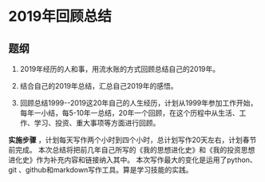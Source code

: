 # 2019年回顾总结
## 题纲
1. 2019年经历的人和事，用流水账的方式回顾总结自己的2019年。

2. 结合自己的2019年总结，汇总自己2019年的感悟。

3. 回顾总结1999--2019这20年自己的人生经历，计划从1999年参加工作开始，每年一小结，每5-10年一总结，20年一个回顾，在这个历程中从生活、工作、学习、投资、重大事项等方面进行回顾。

**实施步骤** ，计划每天写作两个小时到四个小时，总计划写作20天左右，计划春节前完成。
本次总结将把前几年自己所写的《我的思想进化史》和《我的投资思想进化史》作为补充内容和链接纳入其中。
本次写作最大的变化是运用了python、git 、github和markdown写作工具。算是学习技能的实践。
